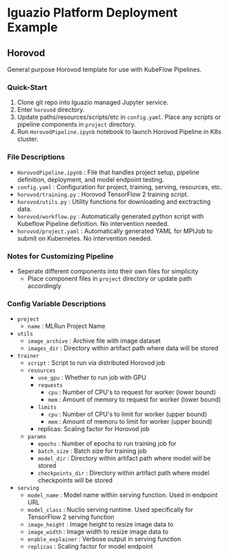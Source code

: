# Iguazio Platform Deployment Example

## Horovod
General purpose Horovod template for use with KubeFlow Pipelines.

### Quick-Start
1. Clone git repo into Iguazio managed Jupyter service.
2. Enter `horovod` directory.
3. Update paths/resources/scripts/etc in `config.yaml`. Place any scripts or pipeline components in `project` directory.
4. Run `HorovodPipeline.ipynb` notebook to launch Horovod Pipeline in K8s cluster.

### File Descriptions
- `HorovodPipeline.ipynb` : File that handles project setup, pipeline definition, deployment, and model endpoint testing.
- `config.yaml` : Configuration for project, training, serving, resources, etc.
- `horovod/training.py` : Horovod TensorFlow 2 training script.
- `horovod/utils.py` : Utility functions for downloading and exctracting data.
- `horovod/workflow.py` : Automatically generated python script with Kubeflow Pipeline definition. No intervention needed.
- `horovod/project.yaml` : Automatically generated YAML for MPIJob to submit on Kubernetes. No intervention needed.

### Notes for Customizing Pipeline
- Seperate different components into their own files for simplicity
    - Place component files in `project` directory or update path accordingly

### Config Variable Descriptions
- `project`
    - `name` : MLRun Project Name
- `utils`
    - `image_archive` : Archive file with image dataset
    - `images_dir` : Directory within artifact path where data will be stored
- `trainer`
    - `script` : Script to run via distributed Horovod job
    - `resources`
        - `use_gpu` : Whether to run job with GPU
        - `requests`
            - `cpu` : Number of CPU's to request for worker (lower bound)
            - `mem` : Amount of memory to request for worker (lower bound)
        - `limits`
            - `cpu` : Number of CPU's to limit for worker (upper bound)
            - `mem` : Amount of memoru to limit for worker (upper bound)
        - replicas: Scaling factor for Horovod job
    - `params`
        - `epochs` : Number of epochs to run training job for
        - `batch_size` : Batch size for training job
        - `model_dir` : Directory within artifact path where model will be stored
        - `checkpoints_dir` : Directory within artifact path where model checkpoints will be stored
- `serving`
    - `model_name` : Model name within serving function. Used in endpoint URL
    - `model_class` : Nuclio serving runtime. Used specifically for TensorFlow 2 serving function
    - `image_height` : Image height to resize image data to
    - `image_width` : Image width to resize image data to
    - `enable_explainer` : Verbose output in serving function
    - `replicas` : Scaling factor for model endpoint